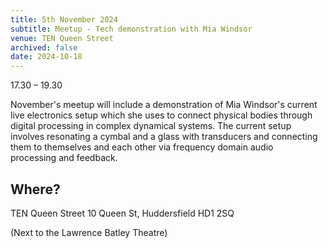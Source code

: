 ```yaml
---
title: 5th November 2024
subtitle: Meetup - Tech demonstration with Mia Windsor
venue: TEN Queen Street
archived: false
date: 2024-10-18
---
```


17.30 – 19.30 

November's meetup will include a demonstration of Mia Windsor's current live electronics setup which she uses to connect physical bodies through digital processing in complex dynamical systems. The current setup involves resonating a cymbal and a glass with transducers and connecting them to themselves and each other via frequency domain audio processing and feedback.

## Where?

TEN Queen Street
10 Queen St, 
Huddersfield 
HD1 2SQ

(Next to the Lawrence Batley Theatre)